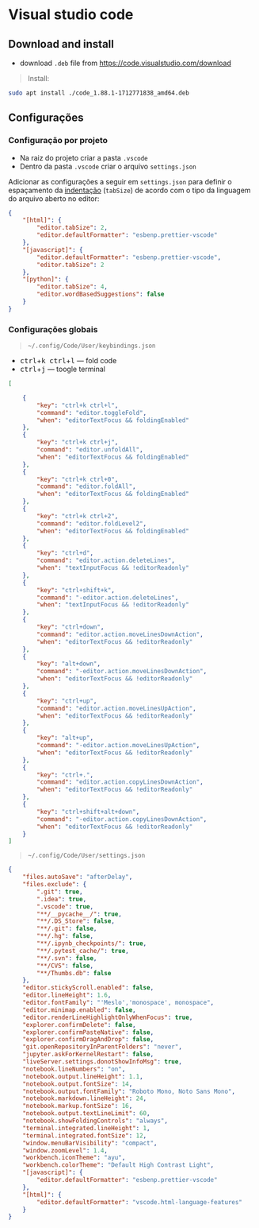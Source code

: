 # Visual studio code

## Download and install

- download `.deb` file from https://code.visualstudio.com/download

> Install:

```bash
sudo apt install ./code_1.88.1-1712771838_amd64.deb
```

## Configurações

### Configuração por projeto

- Na raiz do projeto criar a pasta `.vscode`
- Dentro da pasta `.vscode` criar o arquivo `settings.json`


Adicionar as configurações a seguir em `settings.json` para definir o espaçamento da [indentação](https://pt.wikipedia.org/wiki/Indenta%C3%A7%C3%A3o) (`tabSize`) de acordo com o tipo da linguagem do arquivo aberto no editor:

```json
{
    "[html]": {
        "editor.tabSize": 2,
        "editor.defaultFormatter": "esbenp.prettier-vscode"
    },
    "[javascript]": {
        "editor.defaultFormatter": "esbenp.prettier-vscode",
        "editor.tabSize": 2
    },
    "[python]": {
        "editor.tabSize": 4,
        "editor.wordBasedSuggestions": false
    }
}
```

### Configurações globais

> `~/.config/Code/User/keybindings.json`


- <kbd>ctrl</kbd>+<kbd>k</kbd>&nbsp;&nbsp;<kbd>ctrl</kbd>+<kbd>l</kbd> — fold code
- <kbd>ctrl</kbd>+<kbd>j</kbd> — toogle terminal



```json
[

    {
        "key": "ctrl+k ctrl+l",
        "command": "editor.toggleFold",
        "when": "editorTextFocus && foldingEnabled"
    },
    {
        "key": "ctrl+k ctrl+j",
        "command": "editor.unfoldAll",
        "when": "editorTextFocus && foldingEnabled"
    },
    {
        "key": "ctrl+k ctrl+0",
        "command": "editor.foldAll",
        "when": "editorTextFocus && foldingEnabled"
    },
    {
        "key": "ctrl+k ctrl+2",
        "command": "editor.foldLevel2",
        "when": "editorTextFocus && foldingEnabled"
    },
    {
        "key": "ctrl+d",
        "command": "editor.action.deleteLines",
        "when": "textInputFocus && !editorReadonly"
    },
    {
        "key": "ctrl+shift+k",
        "command": "-editor.action.deleteLines",
        "when": "textInputFocus && !editorReadonly"
    },
    {
        "key": "ctrl+down",
        "command": "editor.action.moveLinesDownAction",
        "when": "editorTextFocus && !editorReadonly"
    },
    {
        "key": "alt+down",
        "command": "-editor.action.moveLinesDownAction",
        "when": "editorTextFocus && !editorReadonly"
    },
    {
        "key": "ctrl+up",
        "command": "editor.action.moveLinesUpAction",
        "when": "editorTextFocus && !editorReadonly"
    },
    {
        "key": "alt+up",
        "command": "-editor.action.moveLinesUpAction",
        "when": "editorTextFocus && !editorReadonly"
    },
    {
        "key": "ctrl+.",
        "command": "editor.action.copyLinesDownAction",
        "when": "editorTextFocus && !editorReadonly"
    },
    {
        "key": "ctrl+shift+alt+down",
        "command": "-editor.action.copyLinesDownAction",
        "when": "editorTextFocus && !editorReadonly"
    }
]
```

> `~/.config/Code/User/settings.json`

```json
{
    "files.autoSave": "afterDelay",
    "files.exclude": {
        ".git": true,
        ".idea": true,
        ".vscode": true,
        "**/__pycache__/": true,
        "**/.DS_Store": false,
        "**/.git": false,
        "**/.hg": false,
        "**/.ipynb_checkpoints/": true,
        "**/.pytest_cache/": true,
        "**/.svn": false,
        "**/CVS": false,
        "**/Thumbs.db": false
    },
    "editor.stickyScroll.enabled": false,
    "editor.lineHeight": 1.6,
    "editor.fontFamily": "'Meslo','monospace', monospace",
    "editor.minimap.enabled": false,
    "editor.renderLineHighlightOnlyWhenFocus": true,
    "explorer.confirmDelete": false,
    "explorer.confirmPasteNative": false,
    "explorer.confirmDragAndDrop": false,
    "git.openRepositoryInParentFolders": "never",
    "jupyter.askForKernelRestart": false,
    "liveServer.settings.donotShowInfoMsg": true,
    "notebook.lineNumbers": "on",
    "notebook.output.lineHeight": 1.1,
    "notebook.output.fontSize": 14,
    "notebook.output.fontFamily": "Roboto Mono, Noto Sans Mono",
    "notebook.markdown.lineHeight": 24,
    "notebook.markup.fontSize": 16,
    "notebook.output.textLineLimit": 60,
    "notebook.showFoldingControls": "always",
    "terminal.integrated.lineHeight": 1,
    "terminal.integrated.fontSize": 12,
    "window.menuBarVisibility": "compact",
    "window.zoomLevel": 1.4,
    "workbench.iconTheme": "ayu",
    "workbench.colorTheme": "Default High Contrast Light",
    "[javascript]": {
        "editor.defaultFormatter": "esbenp.prettier-vscode"
    },
    "[html]": {
        "editor.defaultFormatter": "vscode.html-language-features"
    }
}
```